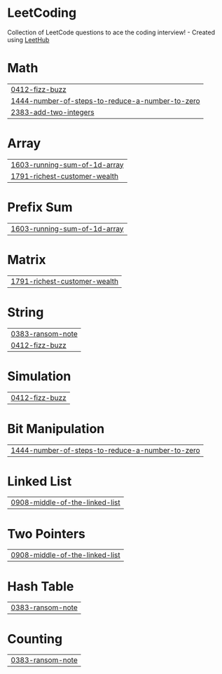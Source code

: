 # LeetCoding
Collection of LeetCode questions to ace the coding interview! - Created using [LeetHub](https://github.com/QasimWani/LeetHub)


# Math
|  |
| ------- |
| [0412-fizz-buzz](https://github.com/tabbykatz/LeetCoding-Python/tree/master/0412-fizz-buzz) |
| [1444-number-of-steps-to-reduce-a-number-to-zero](https://github.com/tabbykatz/LeetCoding-Python/tree/master/1444-number-of-steps-to-reduce-a-number-to-zero) |
| [2383-add-two-integers](https://github.com/tabbykatz/LeetCoding-Python/tree/master/2383-add-two-integers) |
# Array
|  |
| ------- |
| [1603-running-sum-of-1d-array](https://github.com/tabbykatz/LeetCoding-Python/tree/master/1603-running-sum-of-1d-array) |
| [1791-richest-customer-wealth](https://github.com/tabbykatz/LeetCoding-Python/tree/master/1791-richest-customer-wealth) |
# Prefix Sum
|  |
| ------- |
| [1603-running-sum-of-1d-array](https://github.com/tabbykatz/LeetCoding-Python/tree/master/1603-running-sum-of-1d-array) |
# Matrix
|  |
| ------- |
| [1791-richest-customer-wealth](https://github.com/tabbykatz/LeetCoding-Python/tree/master/1791-richest-customer-wealth) |
# String
|  |
| ------- |
| [0383-ransom-note](https://github.com/tabbykatz/LeetCoding-Python/tree/master/0383-ransom-note) |
| [0412-fizz-buzz](https://github.com/tabbykatz/LeetCoding-Python/tree/master/0412-fizz-buzz) |
# Simulation
|  |
| ------- |
| [0412-fizz-buzz](https://github.com/tabbykatz/LeetCoding-Python/tree/master/0412-fizz-buzz) |
# Bit Manipulation
|  |
| ------- |
| [1444-number-of-steps-to-reduce-a-number-to-zero](https://github.com/tabbykatz/LeetCoding-Python/tree/master/1444-number-of-steps-to-reduce-a-number-to-zero) |
# Linked List
|  |
| ------- |
| [0908-middle-of-the-linked-list](https://github.com/tabbykatz/LeetCoding-Python/tree/master/0908-middle-of-the-linked-list) |
# Two Pointers
|  |
| ------- |
| [0908-middle-of-the-linked-list](https://github.com/tabbykatz/LeetCoding-Python/tree/master/0908-middle-of-the-linked-list) |
# Hash Table
|  |
| ------- |
| [0383-ransom-note](https://github.com/tabbykatz/LeetCoding-Python/tree/master/0383-ransom-note) |
# Counting
|  |
| ------- |
| [0383-ransom-note](https://github.com/tabbykatz/LeetCoding-Python/tree/master/0383-ransom-note) |